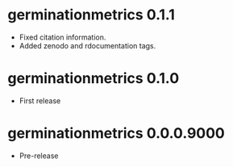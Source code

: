 
# germinationmetrics  0.1.1

* Fixed citation information.
* Added zenodo and rdocumentation tags.

# germinationmetrics  0.1.0

* First release

# germinationmetrics  0.0.0.9000

* Pre-release

